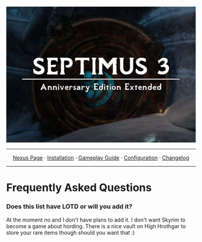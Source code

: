<a href="https://www.youtube.com/watch?v=70DZ5UV1Bdo"><img src="images/banner.webp" target="_blank"></a>

---

<p align="center">
  <a href="https://www.nexusmods.com/skyrimspecialedition/mods/58229">Nexus Page</a> ·
  <a href="README.md">Installation</a> ·
  <a href="GAMEPLAY.md">Gameplay Guide</a> ·
  <a href="CONFIGURATION.md">Configuration</a> ·
  <a href="CHANGELOG.md">Changelog</a>
</p>

---

# Frequently Asked Questions

### Does this list have LOTD or will you add it?
At the moment no and I don't have plans to add it. I don't want Skyrim to become a game about hording. There is a nice vault on High Hrothgar to store your rare items though should you want that :)
